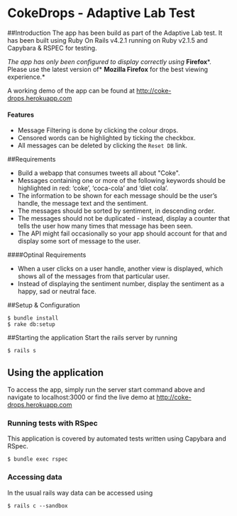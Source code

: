 # CokeDrops - Adaptive Lab Test

##Introduction
The app has been build as part of the Adaptive Lab test. It has been built using Ruby On Rails v4.2.1 running on Ruby v2.1.5 and Capybara & RSPEC for testing. 

*The app has only been configured to display correctly using* **Firefox***. Please use the latest version of* **Mozilla Firefox** for the best viewing experience.*

A working demo of the app can be found at http://coke-drops.herokuapp.com

#### Features
- Message Filtering is done by clicking the colour drops.
- Censored words can be highlighted by ticking the checkbox.
- All messages can be deleted by clicking the `Reset DB` link.

##Requirements
- Build a webapp that consumes tweets all about "Coke".
- Messages containing one or more of the following keywords should be highlighted in red: ‘coke’, ‘coca-cola’ and ‘diet cola’.
- The information to be shown for each message should be the user’s handle, the message text and the sentiment.
- The messages should be sorted by sentiment, in descending order.
- The messages should not be duplicated - instead, display a counter that tells the user how many times that message has been seen.
- The API might fail occasionally so your app should account for that and display some sort of message to the user.

####Optinal Requirements
- When a user clicks on a user handle, another view is displayed, which shows all of the messages from that particular user.
- Instead of displaying the sentiment number, display the sentiment as a happy, sad or neutral face.


##Setup & Configuration

```
$ bundle install
$ rake db:setup
```

##Starting the application
Start the rails server by running

```
$ rails s
```

## Using the application

To access the app, simply run the server start command above and navigate to localhost:3000 or find the live demo at http://coke-drops.herokuapp.com


### Running tests with RSpec

This application is covered by automated tests written using Capybara and RSpec.

```
$ bundle exec rspec
```

### Accessing data
In the usual rails way data can be accessed using

```
$ rails c --sandbox
```